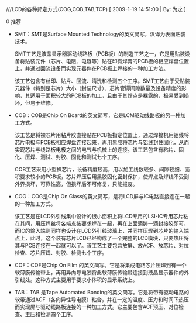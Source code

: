 ///LCD的各种邦定方式(COG,COB,TAB,TCP)
[ 2009-1-19 14:51:00 | By: 为之 ]

0
推荐
* SMT：SMT是Surface Mounted Technology的英文简写，汉译为表面贴装技术。 

   SMT工艺是液晶显示器驱动线路板（PCB板）的制造工艺之一，它是用贴装设备将贴装元件（芯片、电阻、电容等）贴在印有焊膏的PCB板的相应焊盘位置上，并通过回流设备而实现元器件在PCB板上焊接的一种加工方法。 

   该工艺包含有丝印、贴片、回流、清洗和检测五个工序。SMT工艺由于受贴装元器件（特别是芯片）大小（封装尺寸）、芯片管脚间隙数量及设备精度的影响，其适用于面积较大的PCB板的加工，且由于其焊点是裸露的，极易受到损坏，但易于维修。 

 * COB：COB是Chip On Board的英文简写，它是LCM驱动线路板的另一种加工方式。  

   该工艺是将裸芯片用粘片胶直接贴在PCB板指定位置上，通过焊接机用铝线将芯片电极与PCB板相应焊盘连接起来，再用黑胶将芯片与铝线封住固化，从而实现芯片与线路板电极之间的电气与机械上的连接。该工艺包含有粘片、固化、压焊、测试、封胶、固化和测试七个工序。 

   COB工艺采用小型裸芯片，设备精度较高，用以加工线数较多、间隙较细、面积要求较小的PCB板，芯片焊压后用黑胶固化密封保护，使焊点及焊线不受到外界损坏，可靠性高，但损坏后不可修复，只能报废。 

 * COG：COG是Chip On Glass的英文简写，是将LCD屏与IC电路直接连在一起的一种加工方式。

   该工艺是在LCD外引线集中设计的很小面积上将LCD专用的LSI-IC专用芯片粘在其间，用压焊丝将各端点按要求焊在一起，再在上面滴铸一滴封接胶即可，而IC的输入端则同样也设计在LCD外引线玻璃上，并同样压焊到芯片的输入端点上，此时，这个装有芯片LCD已经构成了一个完整的LCD模块，只要热压将其与PCB连接在一起就可以了。该工艺主要包含放屏、放ACF、放芯片、对位检查、芯片压焊、封胶、检测七个工序。 

 * COF：COF是Chip On Film 的英文简写。它是将集成电路芯片压焊到有一个软薄膜传输带上，再用异向导电胶将此软薄膜传输带连接到液晶显示器件的外引线处。这种方式主要用于要求小体积的显示系统上。

 * TAB：TAB 是Tape Automated Bonding的英文简写。它是将带有驱动电路的软带通过ACF（各向异性导电膜）粘合，并在一定的温度、压力和时间下热压而实现屏与驱动线路板连接的一种加工方式。它主要包含ACF预压、对位检查、主压和检测四个工序。